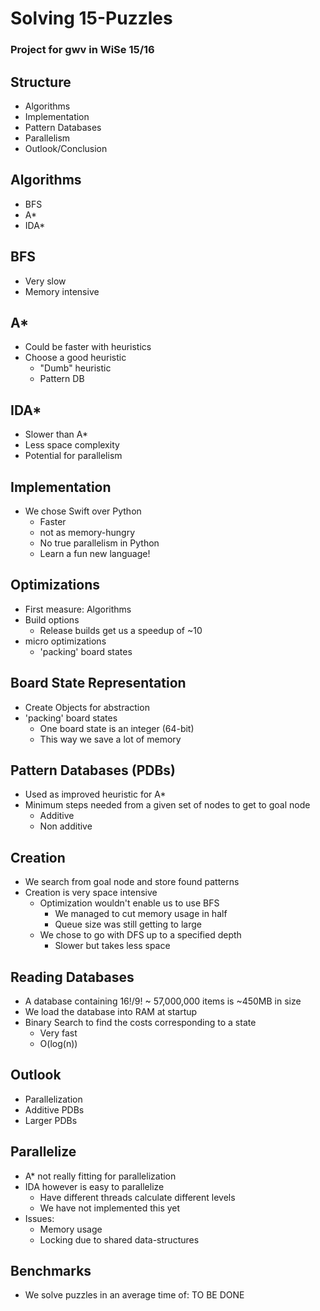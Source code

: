 # Solving 15-Puzzles
### Project for gwv in WiSe 15/16



## Structure
* Algorithms
* Implementation
* Pattern Databases
* Parallelism
* Outlook/Conclusion



## Algorithms
* BFS
* A*
* IDA*


## BFS
* Very slow
* Memory intensive


##  A*
* Could be faster with heuristics
* Choose a good heuristic
  * "Dumb" heuristic
  * Pattern DB


## IDA*
* Slower than A*
* Less space complexity
* Potential for parallelism



## Implementation
* We chose Swift over Python
  * Faster
  * not as memory-hungry
  * No true parallelism in Python
  * Learn a fun new language!



## Optimizations
* First measure: Algorithms
* Build options
  * Release builds get us a speedup of ~10
* micro optimizations
  * 'packing' board states


## Board State Representation
* Create Objects for abstraction
* 'packing' board states
  * One board state is an integer (64-bit)
  * This way we save a lot of memory



## Pattern Databases (PDBs)
* Used as improved heuristic for A*
* Minimum steps needed from a given set of nodes to get to goal node
  * Additive
  * Non additive


## Creation
* We search from goal node and store found patterns
* Creation is very space intensive
  * Optimization wouldn't enable us to use BFS
    * We managed to cut memory usage in half
    * Queue size was still getting to large
  * We chose to go with DFS up to a specified depth
    * Slower but takes less space


## Reading Databases
* A database containing 16!/9! ~ 57,000,000 items is ~450MB in size
* We load the database into RAM at startup
* Binary Search to find the costs corresponding to a state
  * Very fast
  * O(log(n))


## Outlook
* Parallelization
* Additive PDBs
* Larger PDBs


## Parallelize
* A* not really fitting for parallelization
* IDA however is easy to parallelize
  * Have different threads calculate different levels
  * We have not implemented this yet
* Issues:
  * Memory usage
  * Locking due to shared data-structures

## Benchmarks
* We solve puzzles in an average time of:
    TO BE DONE
